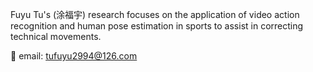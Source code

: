 Fuyu Tu's (涂福宇) research focuses on the application of video action recognition and human pose estimation in sports to assist in correcting technical movements. 

📨 email: tufuyu2994@126.com